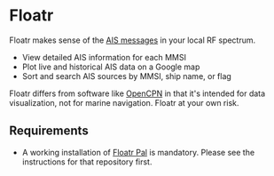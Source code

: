 # Floatr

Floatr makes sense of the [AIS messages][ais_wiki_link] in your local RF spectrum.

* View detailed AIS information for each MMSI
* Plot live and historical AIS data on a Google map
* Sort and search AIS sources by MMSI, ship name, or flag

Floatr differs from software like [OpenCPN][opencpn_link] in that it's intended for data visualization, not for marine navigation.  Floatr at your own risk.

## Requirements

* A working installation of [Floatr Pal][floatr_pal_github_link] is mandatory.  Please see the instructions for that repository first.

[ais_wiki_link]: https://en.wikipedia.org/wiki/Automatic_identification_system
[floatr_pal_github_link]: https://github.com/ryansprott/floatr-pal
[opencpn_link]: https://opencpn.org/

